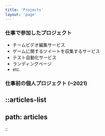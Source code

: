 ```yaml
---
title: 'Projects'
layout: 'page'
---
```


### 仕事で参加したプロジェクト
- チームビデオ編集サービス
- ゲームに関するツイートを収集するサービス
- テスト自動化サービス
- ランディングページ
- etc.


### 仕事前の個人プロジェクト (~2021)

::articles-list
---
path: articles
---
::